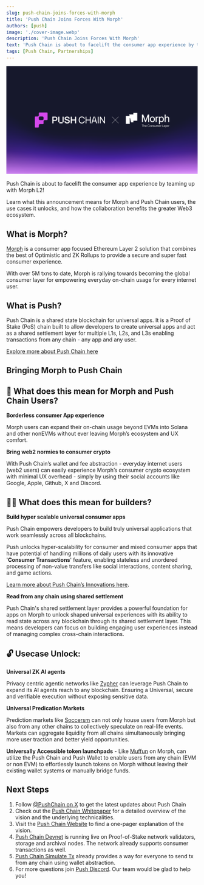 ```yaml
---
slug: push-chain-joins-forces-with-morph
title: 'Push Chain Joins Forces With Morph'
authors: [push]
image: './cover-image.webp'
description: 'Push Chain Joins Forces With Morph'
text: 'Push Chain is about to facelift the consumer app experience by teaming up with Morph L2!. Learn everything about our collaboration with Morph - what it means for Push and Morph users, the use cases it unlocks and more!'
tags: [Push Chain, Partnerships]
---
```


![Cover image of Push Chain Join Forces With Morph ](./cover-image.webp)

<!--truncate-->

Push Chain is about to facelift the consumer app experience by teaming up with Morph L2!

Learn what this announcement means for Morph and Push Chain users, the use cases it unlocks, and how the collaboration benefits the greater Web3 ecosystem.

## What is Morph?

[Morph](https://www.morphl2.io/) is a consumer app focused Ethereum Layer 2 solution that combines the best of Optimistic and ZK Rollups to provide a secure and super fast consumer experience.

With over 5M txns to date, Morph is rallying towards becoming the global consumer layer for empowering everyday on-chain usage for every internet user.

## What is Push?

Push Chain is a shared state blockchain for universal apps. It is a Proof of Stake (PoS) chain
built to allow developers to create universal apps and act as a shared settlement layer for multiple L1s, L2s, and L3s enabling transactions from any chain - any app and any user.

[Explore more about Push Chain here](https://push.org/chain/)

## Bringing Morph to Push Chain

## 👥 What does this mean for Morph and Push Chain Users?

**Borderless consumer App experience**

Morph users can expand their on-chain usage beyond EVMs into Solana and other nonEVMs without ever leaving Morph’s ecosystem and UX comfort.

**Bring web2 normies to consumer crypto**

With Push Chain’s wallet and fee abstraction - everyday internet users (web2 users) can easily experience Morph’s consumer crypto ecosystem with minimal UX overhead - simply by using their social accounts like Google, Apple, Github, X and Discord.

## 👷‍♂️ What does this mean for builders?

**Build hyper scalable universal consumer apps**

Push Chain empowers developers to build truly universal applications that work seamlessly across all blockchains.

Push unlocks hyper-scalability for consumer and mixed consumer apps that have potential of handling millions of daily users with its innovative '**Consumer Transactions**' feature, enabling stateless and unordered processing of non-value transfers like social interactions, content sharing, and game actions.

[Learn more about Push Chain’s Innovations here](https://push.org/blog/innovations-by-push-chain/).

**Read from any chain using shared settlement**

Push Chain's shared settlement layer provides a powerful foundation for apps on Morph to unlock shaped universal experiences with its ability to read state across any blockchain through its shared settlement layer. This means developers can focus on building engaging user experiences instead of managing complex cross-chain interactions.

## 🔓 Usecase Unlock:

**Universal ZK AI agents**

Privacy centric agentic networks like [Zypher](https://zypher.network/) can leverage Push Chain to expand its AI agents reach to any blockchain. Ensuring a Universal, secure and verifiable execution without exposing sensitive data.

**Universal Predication Markets**

Prediction markets like [Soccersm](https://soccersm.ai/ai-predictions) can not only house users from Morph but also from any other chains to collectively speculate on real-life events. Markets can aggregate liquidity from all chains simultaneously bringing more user traction and better yield opportunities.

**Universally Accessible token launchpads** - Like [Muffun](https://muffun.fun/board) on Morph, can utilize the Push Chain and Push Wallet to enable users from any chain (EVM or non EVM) to effortlessly launch tokens on Morph without leaving their existing wallet systems or manually bridge funds.

## Next Steps

1. Follow [@PushChain on X](https://x.com/PushChain) to get the latest updates about Push Chain
2. Check out the [Push Chain Whitepaper](https://whitepaper.push.org/) for a detailed overview of the vision and the underlying technicalities.
3. Visit the [Push Chain Website](https://push.org/chain) to find a one-pager explanation of the vision.
4. [Push Chain Devnet](https://scan.push.org/) is running live on Proof-of-Stake network validators, storage and archival nodes. The network already supports consumer transactions as well.
5. [Push Chain Simulate Tx](https://simulate.push.org/) already provides a way for everyone to send tx from any chain using wallet abstraction.
6. For more questions join [Push Discord](https://discord.com/invite/pushprotocol). Our team would be glad to help you!

